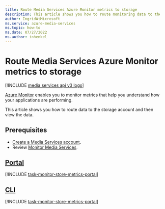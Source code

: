 ```yaml
---
title: Route Media Services Azure Monitor metrics to storage
description: This article shows you how to route monitoring data to the storage account and then view the data.
author: IngridAtMicrosoft
ms.service: azure-media-services
ms.topic: how-to
ms.date: 07/27/2022
ms.author: inhenkel
---
```


# Route Media Services Azure Monitor metrics to storage

[!INCLUDE [media services api v3 logo](../includes/v3-hr.md)]

[Azure Monitor](/azure/azure-monitor/overview) enables you to monitor metrics that help you understand how your applications are performing.

This article shows you how to route data to the storage account and then view the data.

## Prerequisites

- [Create a Media Services account](../account-create-how-to.md).
- Review  [Monitor Media Services](monitor-media-services.md).

## [Portal](#tab/portal/)

[!INCLUDE [task-monitor-store-metrics-portal](../includes/task-monitor-store-metrics-portal.md)]

## [CLI](#tab/cli/)

[!INCLUDE [task-monitor-store-metrics-portal](../includes/task-monitor-store-metrics-cli.md)]
